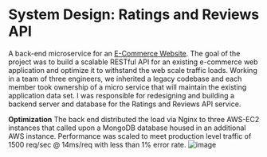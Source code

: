 # System Design: Ratings and Reviews API

A back-end microservice for an [E-Commerce Website](https://github.com/CradleMountain/wouldawoodshopshopwood). The goal of the project was to build a scalable RESTful API for an existing e-commerce web application and optimize it to withstand the web scale traffic loads. Working in a team of three engineers, we inherited a legacy codebase and each member took ownership of a micro service that will maintain the existing application data set. I was responsible for redesigning and building a backend server and database for the Ratings and Reviews API service.


**Optimization**
The back end distributed the load via Nginx to three AWS-EC2 instances that called upon a MongoDB database housed in an additional AWS instance. Performance was scaled to meet production level traffic of 1500 req/sec @ 14ms/req with less than 1% error rate.
![image](/server/images/servers.jpg)


